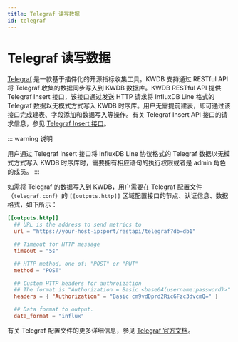 ```yaml
---
title: Telegraf 读写数据
id: telegraf
---
```


# Telegraf 读写数据

[Telegraf](https://www.influxdata.com/time-series-platform/telegraf/) 是一款基于插件化的开源指标收集工具。KWDB 支持通过 RESTful API 将 Telegraf 收集的数据同步写入到 KWDB 数据库。KWDB RESTful API 提供 Telegraf Insert 接口，该接口通过发送 HTTP 请求将 InfluxDB Line 格式的 Telegraf 数据以无模式方式写入 KWDB 时序库。用户无需提前建表，即可通过该接口完成建表、字段添加和数据写入等操作。有关 Telegraf Insert API 接口的请求信息，参见 [Telegraf Insert 接口](../connect-kaiwudb/connect-restful-api.md#telegraf-insert-接口)。

::: warning 说明

用户通过 Telegraf Insert 接口将 InfluxDB Line 协议格式的 Telegraf 数据以无模式方式写入 KWDB 时序库时，需要拥有相应语句的执行权限或者是 admin 角色的成员。
:::

如需将 Telegraf 的数据写入到 KWDB，用户需要在 Telegraf 配置文件（`telegraf.conf`）的 `[[outputs.http]]` 区域配置接口的节点、认证信息、数据格式，如下所示：

```toml
[[outputs.http]]
  ## URL is the address to send metrics to
  url = "https://your-host-ip:port/restapi/telegraf?db=db1"

  ## Timeout for HTTP message
  timeout = "5s"

  ## HTTP method, one of: "POST" or "PUT"
  method = "POST"

  ## Custom HTTP headers for authroization
  ## The format is "Authorization = Basic <base64(username:password)>" 
  headers = { "Authorization" = "Basic cm9vdDprd2RicGFzc3dvcmQ=" }

  ## Data format to output.
  data_format = "influx"
```

有关 Telegraf 配置文件的更多详细信息，参见 [Telegraf 官方文档](https://docs.influxdata.com/telegraf/v1/configuration/)。